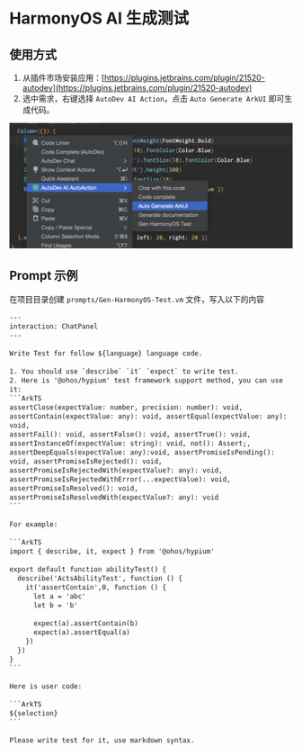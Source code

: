 # HarmonyOS AI 生成测试 

## 使用方式

1. 从插件市场安装应用：[https://plugins.jetbrains.com/plugin/21520-autodev](https://plugins.jetbrains.com/plugin/21520-autodev)
2. 选中需求，右键选择 `AutoDev AI Action`，点击 `Auto Generate ArkUI` 即可生成代码。

![](./images/autodev-arkui-sample.png)

## Prompt 示例

在项目目录创建 `prompts/Gen-HarmonyOS-Test.vm` 文件，写入以下的内容

    ---
    interaction: ChatPanel
    ---
       
    Write Test for follow ${language} language code.
    
    1. You should use `describe` `it` `expect` to write test.
    2. Here is '@ohos/hypium' test framework support method, you can use it:
    ```ArkTS
    assertClose(expectValue: number, precision: number): void, assertContain(expectValue: any): void, assertEqual(expectValue: any): void,
    assertFail(): void, assertFalse(): void, assertTrue(): void, assertInstanceOf(expectValue: string): void, not(): Assert;,
    assertDeepEquals(expectValue: any):void, assertPromiseIsPending(): void, assertPromiseIsRejected(): void,
    assertPromiseIsRejectedWith(expectValue?: any): void, assertPromiseIsRejectedWithError(...expectValue): void,
    assertPromiseIsResolved(): void, assertPromiseIsResolvedWith(expectValue?: any): void
    ```
    
    For example:
    
    ```ArkTS
    import { describe, it, expect } from '@ohos/hypium'
    
    export default function abilityTest() {
      describe('ActsAbilityTest', function () {
        it('assertContain',0, function () {
          let a = 'abc'
          let b = 'b'
    
          expect(a).assertContain(b)
          expect(a).assertEqual(a)
        })
      })
    }
    ```
    
    Here is user code:
    
    ```ArkTS
    ${selection}
    ```
    
    Please write test for it, use markdown syntax.
    